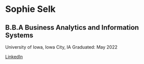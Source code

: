 # Sophie Selk

## B.B.A Business Analytics and Information Systems
University of Iowa, Iowa City, IA
Graduated: May 2022

[LinkedIn](https://www.linkedin.com/in/sophie-selk)
<!--
**SophieSelk/SophieSelk** is a ✨ _special_ ✨ repository because its `README.md` (this file) appears on your GitHub profile.

Here are some ideas to get you started:

- 🔭 I’m currently working on ...
- 🌱 I’m currently learning ...
- 👯 I’m looking to collaborate on ...
- 🤔 I’m looking for help with ...
- 💬 Ask me about ...
- 📫 How to reach me: ...
- 😄 Pronouns: ...
- ⚡ Fun fact: ...
-->
